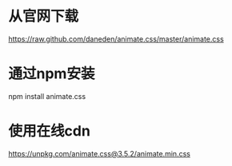 # 从官网下载

https://raw.github.com/daneden/animate.css/master/animate.css

# 通过npm安装

npm install animate.css

# 使用在线cdn

https://unpkg.com/animate.css@3.5.2/animate.min.css